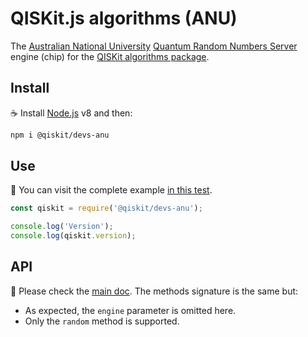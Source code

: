 # QISKit.js algorithms (ANU)

The [Australian National University](http://www.anu.edu.au) [Quantum Random Numbers Server](https://qrng.anu.edu.au) engine (chip) for the [QISKit algorithms package](https://github.com/QISKit/qiskit-sdk-js/tree/master/packages/qiskit-devs).

## Install

:coffee: Install [Node.js](https://nodejs.org/download) v8 and then:

```sh
npm i @qiskit/devs-anu
```

## Use

:pencil: You can visit the complete example [in this test](./test/functional/index.js).

```js
const qiskit = require('@qiskit/devs-anu');

console.log('Version');
console.log(qiskit.version);
```

## API

:eyes: Please check the [main doc](../../README.md#API). The methods signature is the same but:

* As expected, the `engine` parameter is omitted here.
* Only the `random` method is supported.
